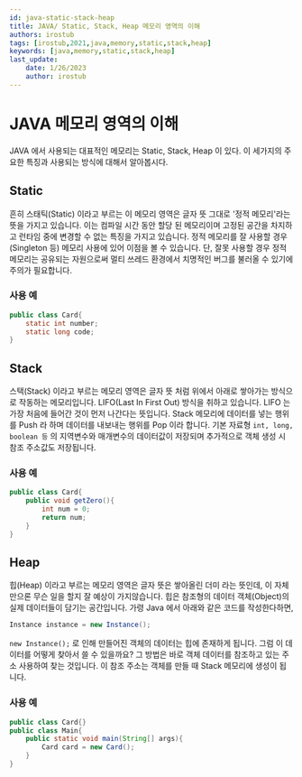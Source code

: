 ```yaml
---
id: java-static-stack-heap
title: JAVA/ Static, Stack, Heap 메모리 영역의 이해
authors: irostub
tags: [irostub,2021,java,memory,static,stack,heap]
keywords: [java,memory,static,stack,heap]
last_update:
    date: 1/26/2023
    author: irostub
---
```


# JAVA 메모리 영역의 이해

JAVA 에서 사용되는 대표적인 메모리는 Static, Stack, Heap 이 있다. 이 세가지의 주요한 특징과 사용되는 방식에 대해서 알아봅시다.

## Static

흔히 스태틱(Static) 이라고 부르는 이 메모리 영역은 글자 뜻 그대로 '정적 메모리'라는 뜻을 가지고 있습니다. 
이는 컴파일 시간 동안 할당 된 메모리이며 고정된 공간을 차지하고 런타임 중에 변경할 수 없는 특징을 가지고 있습니다. 
정적 메모리를 잘 사용할 경우 (Singleton 등) 메모리 사용에 있어 이점을 볼 수 있습니다. 
단, 잘못 사용할 경우 정적 메모리는 공유되는 자원으로써 멀티 쓰레드 환경에서 치명적인 버그를 불러올 수 있기에 주의가 필요합니다.

### 사용 예

```java
public class Card{
	static int number;
	static long code;
}
```

## Stack

스택(Stack) 이라고 부르는 메모리 영역은 글자 뜻 처럼 위에서 아래로 쌓아가는 방식으로 작동하는 메모리입니다.
LIFO(Last In First Out) 방식을 취하고 있습니다. LIFO 는 가장 처음에 들어간 것이 먼저 나간다는 뜻입니다. 
Stack 메모리에 데이터를 넣는 행위를 Push 라 하며 데이터를 내보내는 행위를 Pop 이라 합니다.
기본 자료형 `int, long, boolean 등` 의 지역변수와 매개변수의 데이터값이 저장되며 추가적으로 객체 생성 시 참조 주소값도 저장됩니다.

### 사용 예

```java
public class Card{
	public void getZero(){
		int num = 0;
		return num;
	}
}
```

## Heap

힙(Heap) 이라고 부르는 메모리 영역은 글자 뜻은 쌓아올린 더미 라는 뜻인데, 이 자체만으론 무슨 일을 할지 잘 예상이 가지않습니다. 
힙은 참조형의 데이터 객체(Object)의 실제 데이터들이 담기는 공간입니다.
가령 Java 에서 아래와 같은 코드를 작성한다하면,

```java
Instance instance = new Instance();
```

`new Instance();` 로 인해 만들어진 객체의 데이터는 힙에 존재하게 됩니다. 그럼 이 데이터를 어떻게 찾아서 쓸 수 있을까요? 
그 방법은 바로 객체 데이터를 참조하고 있는 주소 사용하여 찾는 것입니다. 이 참조 주소는 객체를 만들 때 Stack 메모리에 생성이 됩니다.

### 사용 예

```java
public class Card{}
public class Main{
	public static void main(String[] args){
		Card card = new Card();
	}
}
```
